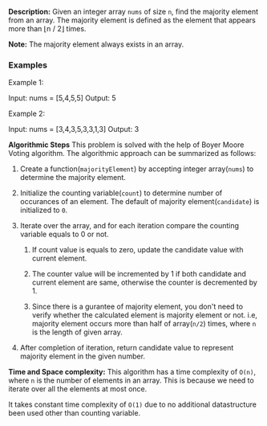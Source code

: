 **Description:**
Given an integer array `nums` of size `n`, find the majority element from an array. The majority element is defined as the element that appears more than ⌊n / 2⌋ times.

**Note:** The majority element always exists in an array.

### Examples
Example 1:

Input: nums = [5,4,5,5]
Output: 5

Example 2:

Input: nums = [3,4,3,5,3,3,1,3]
Output: 3

**Algorithmic Steps**
This problem is solved with the help of Boyer Moore Voting algorithm. The algorithmic approach can be summarized as follows:

1. Create a function(`majorityElement`) by accepting integer array(`nums`) to determine the majority element.

2. Initialize the counting variable(`count`) to determine number of occurances of an element. The default of majority element(`candidate`) is initialized to `0`.

3. Iterate over the array, and for each iteration compare the counting variable equals to 0 or not. 
    1. If count value is equals to zero, update the candidate value with current element. 

    2. The counter value will be incremented by 1 if both candidate and current element are same, otherwise the counter is decremented by 1.
   
    3. Since there is a gurantee of majority element, you don't need to verify whether the calculated element is majority element or not. i.e, majority element occurs more than half of array(`n/2`) times, where `n` is the length of given array.
   
 4. After completion of iteration, return candidate value to represent majority element in the given number.

**Time and Space complexity:**
This algorithm has a time complexity of `O(n)`, where `n` is the number of elements in an array. This is because we need to iterate over all the elements at most once.
 
It takes constant time complexity of `O(1)` due to no additional datastructure been used other than counting variable.